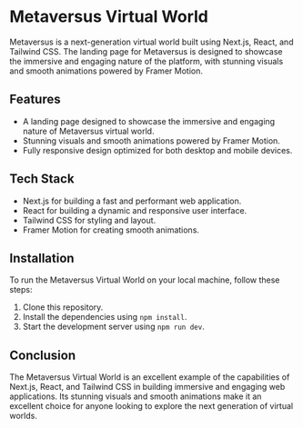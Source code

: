 # Metaversus Virtual World

Metaversus is a next-generation virtual world built using Next.js, React, and Tailwind CSS. The landing page for Metaversus is designed to showcase the immersive and engaging nature of the platform, with stunning visuals and smooth animations powered by Framer Motion.

## Features

- A landing page designed to showcase the immersive and engaging nature of Metaversus virtual world.
- Stunning visuals and smooth animations powered by Framer Motion.
- Fully responsive design optimized for both desktop and mobile devices.

## Tech Stack

- Next.js for building a fast and performant web application.
- React for building a dynamic and responsive user interface.
- Tailwind CSS for styling and layout.
- Framer Motion for creating smooth animations.

## Installation

To run the Metaversus Virtual World on your local machine, follow these steps:

1. Clone this repository.
2. Install the dependencies using `npm install`.
3. Start the development server using `npm run dev`.

## Conclusion

The Metaversus Virtual World is an excellent example of the capabilities of Next.js, React, and Tailwind CSS in building immersive and engaging web applications. Its stunning visuals and smooth animations make it an excellent choice for anyone looking to explore the next generation of virtual worlds.
